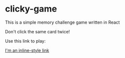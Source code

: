 # clicky-game

This is a simple memory challenge game written in React

Don't click the same card twice!

Use this link to play:

[I'm an inline-style link](https://serene-meadow-12192.herokuapp.com/)
